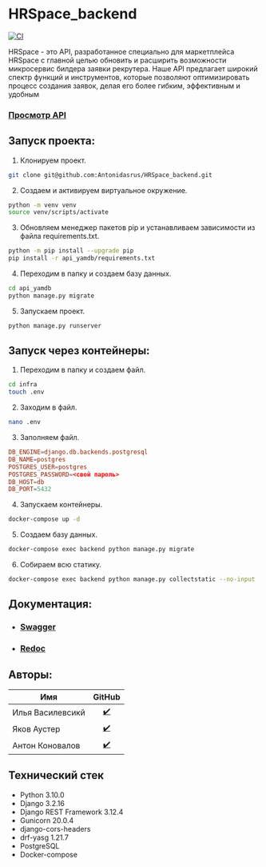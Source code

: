 # HRSpace_backend

[![CI](https://github.com/find-y/HRSpace_backend/actions/workflows/hrspace_workflow.yml/badge.svg?branch=feature/deploy)](https://github.com/find-y/HRSpace_backend/actions/workflows/hrspace_workflow.yml)

HRSpace - это API, разработанное специально для маркетплейса HRSpace с главной целью обновить и расширить возможности микросервис билдера заявки рекрутера. Наше API предлагает широкий спектр функций и инструментов, которые позволяют оптимизировать процесс создания заявок, делая его более гибким, эффективным и удобным

### [Просмотр API](https://51.250.27.201/api/v1/)

## Запуск проекта:
1. Клонируем проект.
```bash
git clone git@github.com:Antonidasrus/HRSpace_backend.git
```
2. Создаем и активируем виртуальное окружение. 
```bash
python -m venv venv
source venv/scripts/activate
```
3. Обновляем менеджер пакетов pip и устанавливаем зависимости из файла requirements.txt.
```bash
python -m pip install --upgrade pip
pip install -r api_yamdb/requirements.txt
```
4. Переходим в папку и создаем базу данных. 
```bash
cd api_yamdb
python manage.py migrate 
```
5. Запускаем проект.
```bash
python manage.py runserver 
```

## Запуск через контейнеры:
1. Переходим в папку и создаем файл.
```bash
cd infra
touch .env
```
2. Заходим в файл.
```bash
nano .env
```
3. Заполняем файл.
```conf
DB_ENGINE=django.db.backends.postgresql
DB_NAME=postgres
POSTGRES_USER=postgres
POSTGRES_PASSWORD=<свой пароль>
DB_HOST=db
DB_PORT=5432
```
4. Запускаем контейнеры.
```bash
docker-compose up -d
```
5. Создаем базу данных.
```bash
docker-compose exec backend python manage.py migrate
```
6. Собираем всю статику.
```bash
docker-compose exec backend python manage.py collectstatic --no-input
```

## Документация:
- ### [Swagger](https://51.250.27.201/api/v1/docs/Swagger)
- ### [Redoc](https://51.250.27.201/api/v1/docs/Redoc)

## Авторы:
| Имя | GitHub |
| - | :-: |
| Илья Василевсикй | <a href="https://github.com/IlyaVasilevsky47" target="_blank"> :heavy_check_mark:</a> |
| Яков Аустер | <a href="https://github.com/find-y" target="_blank"> :heavy_check_mark:</a> |
| Антон Коновалов | <a href="https://github.com/Antonidasrus" target="_blank"> :heavy_check_mark:</a> |

## Технический стек
- Python 3.10.0
- Django 3.2.16
- Django REST Framework 3.12.4
- Gunicorn 20.0.4
- django-cors-headers
- drf-yasg 1.21.7
- PostgreSQL
- Docker-compose
